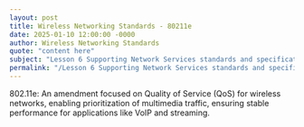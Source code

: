 ```yaml
---
layout: post
title: Wireless Networking Standards - 80211e
date: 2025-01-10 12:00:00 -0000
author: Wireless Networking Standards
quote: "content here"
subject: "Lesson 6 Supporting Network Services standards and specifications"
permalink: "/Lesson 6 Supporting Network Services standards and specifications/Wireless Networking Standards/Wireless Networking Standards - 80211e"
---
```


802.11e: An amendment focused on Quality of Service (QoS) for wireless networks, enabling prioritization of multimedia traffic, ensuring stable performance for applications like VoIP and streaming.
